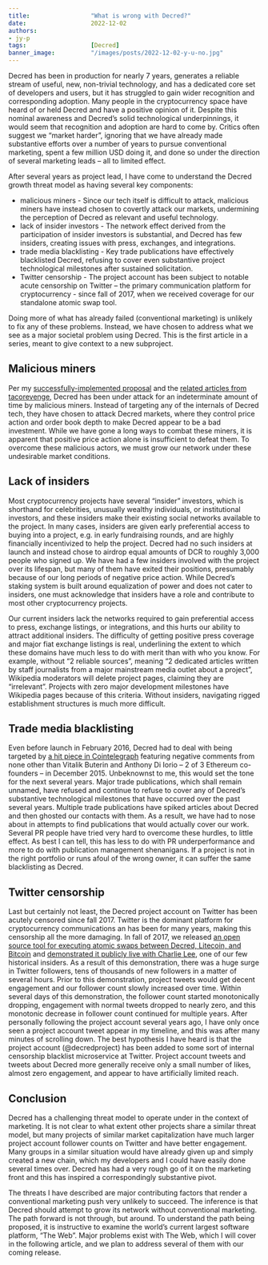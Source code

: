 ```yaml
---
title:                 "What is wrong with Decred?"
date:                  2022-12-02
authors:
- jy-p
tags:                  [Decred]
banner_image:          "/images/posts/2022-12-02-y-u-no.jpg"
---
```


Decred has been in production for nearly 7 years, generates a reliable stream of useful, new, non-trivial technology, and has a dedicated core set of developers and users, but it has struggled to gain wider recognition and corresponding adoption.  Many people in the cryptocurrency space have heard of or held Decred and have a positive opinion of it.  Despite this nominal awareness and Decred’s solid technological underpinnings, it would seem that recognition and adoption are hard to come by.  Critics often suggest we “market harder”, ignoring that we have already made substantive efforts over a number of years to pursue conventional marketing, spent a few million USD doing it, and done so under the direction of several marketing leads – all to limited effect.

After several years as project lead, I have come to understand the Decred growth threat model as having several key components:

- malicious miners - Since our tech itself is difficult to attack, malicious miners have instead chosen to covertly attack our markets, undermining the perception of Decred as relevant and useful technology.
- lack of insider investors - The network effect derived from the participation of insider investors is substantial, and Decred has few insiders, creating issues with press, exchanges, and integrations.
- trade media blacklisting - Key trade publications have effectively blacklisted Decred, refusing to cover even substantive project technological milestones after sustained solicitation.
- Twitter censorship - The project account has been subject to notable acute censorship on Twitter – the primary communication platform for cryptocurrency - since fall of 2017, when we received coverage for our standalone atomic swap tool.

Doing more of what has already failed (conventional marketing) is unlikely to fix any of these problems.  Instead, we have chosen to address what we see as a major societal problem using Decred.  This is the first article in a series, meant to give context to a new subproject.

## Malicious miners

Per my [successfully-implemented proposal](https://proposals.decred.org/record/427e1d4) and the [related articles from tacorevenge](https://medium.com/@tacorevenge), Decred has been under attack for an indeterminate amount of time by malicious miners.  Instead of targeting any of the internals of Decred tech, they have chosen to attack Decred markets, where they control price action and order book depth to make Decred appear to be a bad investment.  While we have gone a long ways to combat these miners, it is apparent that positive price action alone is insufficient to defeat them.  To overcome these malicious actors, we must grow our network under these undesirable market conditions.

## Lack of insiders

Most cryptocurrency projects have several “insider” investors, which is shorthand for celebrities, unusually wealthy individuals, or institutional investors, and these insiders make their existing social networks available to the project.  In many cases, insiders are given early preferential access to buying into a project, e.g. in early fundraising rounds, and are highly financially incentivized to help the project.  Decred had no such insiders at launch and instead chose to airdrop equal amounts of DCR to roughly 3,000 people who signed up.  We have had a few insiders involved with the project over its lifespan, but many of them have exited their positions, presumably because of our long periods of negative price action.  While Decred’s staking system is built around equalization of power and does not cater to insiders, one must acknowledge that insiders have a role and contribute to most other cryptocurrency projects.

Our current insiders lack the networks required to gain preferential access to press, exchange listings, or integrations, and this hurts our ability to attract additional insiders.  The difficulty of getting positive press coverage and major fiat exchange listings is real, underlining the extent to which these domains have much less to do with merit than with who you know.  For example, without “2 reliable sources”, meaning “2 dedicated articles written by staff journalists from a major mainstream media outlet about a project”, Wikipedia moderators will delete project pages, claiming they are “irrelevant”.  Projects with zero major development milestones have Wikipedia pages because of this criteria.  Without insiders, navigating rigged establishment structures is much more difficult.

## Trade media blacklisting

Even before launch in February 2016, Decred had to deal with being targeted by [a hit piece in Cointelegraph](https://cointelegraph.com/news/decred-an-innovative-cryptocurrency-or-a-well-arranged-scam) featuring negative comments from none other than Vitalik Buterin and Anthony Di Iorio – 2 of 3 Ethereum co-founders – in December 2015.  Unbeknownst to me, this would set the tone for the next several years.  Major trade publications, which shall remain unnamed, have refused and continue to refuse to cover any of Decred’s substantive technological milestones that have occurred over the past several years.  Multiple trade publications have spiked articles about Decred and then ghosted our contacts with them.  As a result, we have had to nose about in attempts to find publications that would actually cover our work.  Several PR people have tried very hard to overcome these hurdles, to little effect.  As best I can tell, this has less to do with PR underperformance and more to do with publication management shenanigans.  If a project is not in the right portfolio or runs afoul of the wrong owner, it can suffer the same blacklisting as Decred.

## Twitter censorship

Last but certainly not least, the Decred project account on Twitter has been acutely censored since fall 2017.  Twitter is the dominant platform for cryptocurrency communications an has been for many years, making this censorship all the more damaging.  In fall of 2017, we released [an open source tool for executing atomic swaps between Decred, Litecoin, and Bitcoin](https://github.com/decred/atomicswap) and [demonstrated it publicly live with Charlie Lee](https://twitter.com/satoshilite/status/910534107058233344), one of our few historical insiders.  As a result of this demonstration, there was a huge surge in Twitter followers, tens of thousands of new followers in a matter of several hours.  Prior to this demonstration, project tweets would get decent engagement and our follower count slowly increased over time.  Within several days of this demonstration, the follower count started monotonically dropping, engagement with normal tweets dropped to nearly zero, and this monotonic decrease in follower count continued for multiple years.  After personally following the project account several years ago, I have only once seen a project account tweet appear in my timeline, and this was after many minutes of scrolling down.  The best hypothesis I have heard is that the project account (@decredproject) has been added to some sort of internal censorship blacklist microservice at Twitter.  Project account tweets and tweets about Decred more generally receive only a small number of likes, almost zero engagement, and appear to have artificially limited reach.

## Conclusion

Decred has a challenging threat model to operate under in the context of marketing.  It is not clear to what extent other projects share a similar threat model, but many projects of similar market capitalization have much larger project account follower counts on Twitter and have better engagement.  Many groups in a similar situation would have already given up and simply created a new chain, which my developers and I could have easily done several times over.  Decred has had a very rough go of it on the marketing front and this has inspired a correspondingly substantive pivot.

The threats I have described are major contributing factors that render a conventional marketing push very unlikely to succeed.  The inference is that Decred should attempt to grow its network without conventional marketing.  The path forward is not through, but around.  To understand the path being proposed, it is instructive to examine the world’s current largest software platform, “The Web”.  Major problems exist with The Web, which I will cover in the following article, and we plan to address several of them with our coming release.
